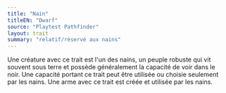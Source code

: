 ```yaml
---
title: "Nain"
titleEN: "Dwarf"
source: "Playtest Pathfinder"
layout: trait
summary: "relatif/réservé aux nains"
---
```

Une créature avec ce trait est l'un des nains, un peuple robuste qui vit souvent sous terre et possède généralement la capacité de voir dans le noir. Une capacité portant ce trait peut être utilisée ou choisie seulement par les nains. Une arme avec ce trait est créée et utilisée par les nains.
